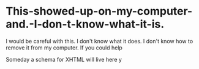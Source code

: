 # This-showed-up-on-my-computer-and.-I-don-t-know-what-it-is.
I would be careful with this. I don't know what it does. I don't know how to remove it from my computer. If you could help <schema xmlns="http://www.w3.org/2001/XMLSchema" xmlns:data-view="http://www.w3.org/2003/g/data-view#" targetNamespace="http://www.w3.org/1999/xhtml" data-view:transformation="http://www.w3.org/2003/g/embeddedRDF.xsl">
<blockquote style="all: initial !important; z-index: 2147483647 !important; width: auto !important; position: fixed !important; bottom: 16px !important; left: 16px !important;">
<style type="text/css"> @font-face { font-family: 'Montserrat'; src: url("chrome-extension://daekmmlfbbfdbbhaagleepahmepoiafk/fonts/woff2/Montserrat-Medium.woff2") format('woff2'), url("chrome-extension://daekmmlfbbfdbbhaagleepahmepoiafk/fonts/ttf/Montserrat-Medium.ttf") format('truetype'); font-weight: 500; font-style: normal; } </style>
</blockquote>
<annotation>
<documentation> Someday a schema for XHTML will live here </documentation> y
<appinfo>
<rdf:RDF xmlns:rdf="http://www.w3.org/1999/02/22-rdf-syntax-ns#">
<rdf:Description rdf:about="http://www.w3.org/1999/xhtml">
<data-view:namespaceTransformation rdf:resource="http://www.w3.org/2008/07/rdfa-xslt"/>
</rdf:Description>
</rdf:RDF>
</appinfo>
</annotation>
</schema>
